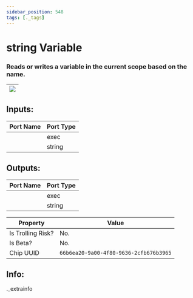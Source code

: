 ```yaml
---
sidebar_position: 548
tags: [._tags]
---
```


# string Variable


### Reads or writes a variable in the current scope based on the name.

| ![](https://images-ext-2.discordapp.net/external/MPmIaQzlEPmgGWlgi-WxBBXt0Bjv_zWPkg1y1f_sy3s/https/www.recroomcircuits.com/image/circuit/absolute-value?width=206&height=108) |
|-----|

## Inputs:
| Port Name | Port Type |
|-----------|-----------|
|  | exec |
|  | string |

## Outputs:
| Port Name | Port Type |
|-----------|-----------|
|  | exec |
|  | string | 

| Property  | Value |
|-------------------|-----------|
| Is Trolling Risk? | No. |
| Is Beta? | No. |
| Chip UUID | `66b6ea20-9a00-4f80-9636-2cfb676b3965` |

## Info:
._extrainfo